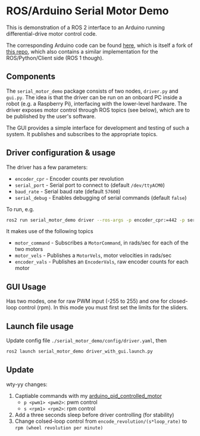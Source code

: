 # ROS/Arduino Serial Motor Demo

This is demonstration of a ROS 2 interface to an Arduino running differential-drive motor control code.

The corresponding Arduino code can be found [here](https://github.com/joshnewans/ros_arduino_bridge), which is itself a fork of [this repo](https://github.com/hbrobotics/ros_arduino_bridge), which also contains a similar implementation for the ROS/Python/Client side (ROS 1 though).

## Components

The `serial_motor_demo` package consists of two nodes, `driver.py` and `gui.py`. The idea is that the driver can be run on an onboard PC inside a robot (e.g. a Raspberry Pi), interfacing with the lower-level hardware. The driver exposes motor control through ROS topics (see below), which are to be published by the user's software.

The GUI provides a simple interface for development and testing of such a system. It publishes and subscribes to the appropriate topics.


## Driver configuration & usage

The driver has a few parameters:

- `encoder_cpr` - Encoder counts per revolution
- `serial_port` - Serial port to connect to (default `/dev/ttyACM0`)
- `baud_rate` - Serial baud rate (default `57600`)
- `serial_debug` - Enables debugging of serial commands (default `false`)

To run, e.g.
```bash
ros2 run serial_motor_demo driver --ros-args -p encoder_cpr:=442 -p serial_port:=/dev/ttyACM0 -p baud_rate:=57600 -p serial_debug:=True
```

It makes use of the following topics
- `motor_command` - Subscribes a `MotorCommand`, in rads/sec for each of the two motors
- `motor_vels` - Publishes a `MotorVels`, motor velocities in rads/sec
- `encoder_vals` - Publishes an `EncoderVals`, raw encoder counts for each motor



## GUI Usage

Has two modes, one for raw PWM input (-255 to 255) and one for closed-loop control (rpm). In this mode you must first set the limits for the sliders.

## Launch file usage

Update config file `./serial_motor_demo/config/driver.yaml`, then
```bash
ros2 launch serial_motor_demo driver_with_gui.launch.py
```


## Update

wty-yy changes:
1. Captiable commands with my [arduino_pid_controlled_motor](https://github.com/wty-yy/arduino_pid_controlled_motor/)
    - `p <pwm1> <pwm2>`: pwm control
    - `s <rpm1> <rpm2>`: rpm control
2. Add a three seconds sleep before driver controlling (for stability)
3. Change colsed-loop control from `encode_revolution/(s*loop_rate)` to `rpm (wheel revolution per minute)`



